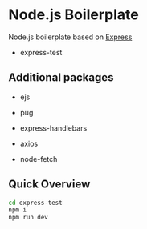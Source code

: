 # Node.js Boilerplate

Node.js boilerplate based on [Express](https://expressjs.com/)

- express-test

## Additional packages

- ejs
- pug
- express-handlebars

- axios
- node-fetch

## Quick Overview

```sh
cd express-test
npm i
npm run dev
```

